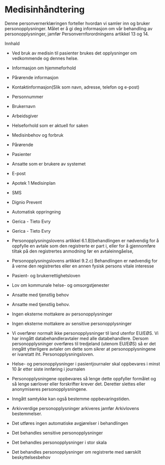 # Medisinhåndtering


  

Denne personvernerklæringen forteller hvordan vi samler inn og bruker personopplysninger. Målet er å gi deg informasjon om vår behandling av personopplysninger, jamfør Personvernforordningens artikkel 13 og 14.

  

Innhald

*   Ved bruk av medisin til pasienter brukes det opplysninger om vedkommende og dennes helse.  
    
*   Informasjon om hjemmeforhold  
    
*   Pårørende informasjon  
    
*   Kontaktinformasjon(Slik som navn, adresse, telefon og e-post)  
    
*   Personnummer  
    
*   Brukernavn  
    
*   Arbeidsgiver  
    
*   Helseforhold som er aktuell for saken  
    
*   Medisinbehov og forbruk  
    
*   Pårørende  
    
*   Pasienter  
    
*   Ansatte som er brukere av systemet  
    
*   E-post  
    
*   Apotek 1 Medisinplan  
    
*   SMS  
    
*   Dignio Prevent  
    
*   Automatisk oppringning  
    
*   Gerica - Tieto Evry  
    
*   Gerica - Tieto Evry  
    
*   Personopplysningslovens artikkel 6.1.B)behandlingen er nødvendig for å oppfylle en avtale som den registrerte er part i, eller for å gjennomføre tiltak på den registrertes anmodning før en avtaleinngåelse,  
    
*   Personopplysningslovens artikkel 9.2.c) Behandlingen er nødvendig for å verne den registrertes eller en annen fysisk persons vitale interesse  
    
*   Pasient- og brukerrettighetsloven  
    
*   Lov om kommunale helse- og omsorgstjenester  
    
*   Ansatte med tjenstlig behov  
    
*   Ansatte med tjenstlig behov.  
    
*   Ingen eksterne mottakere av personopplysninger  
    
*   Ingen eksterne mottakere av sensitive personopplysninger  
    
*   Vi overfører normalt ikke personopplysninger til land utenfor EU/EØS. Vi har inngått databehandleravtaler med alle databehandlere. Dersom personopplysninger overføres til tredjeland (utenom EU/EØS) så er det inngått ytterligere avtaler om dette som sikrer at personopplysningene er ivaretatt iht. Personopplysningsloven.  
    
*   Helse- og personopplysninger i pasientjournaler skal oppbevares i minst 10 år etter siste innføring i journalen  
    
*   Personopplysningene oppbevares så lenge dette oppfyller formålet og så lenge særlover eller forskrifter krever det. Deretter slettes eller anonymiseres personopplysningene.  
    
*   Inngått samtykke kan også bestemme oppbevaringstiden.  
    
*   Arkivverdige personopplysninger arkiveres jamfør Arkivlovens bestemmelser.  
    
*   Det utføres ingen automatiske avgjørelser i behandlingen  
    
*   Det behandles sensitive personopplysninger  
    
*   Det behandles personopplysninger i stor skala  
    
*   Det behandles personopplysninger om registrerte med særskilt beskyttelsesbehov